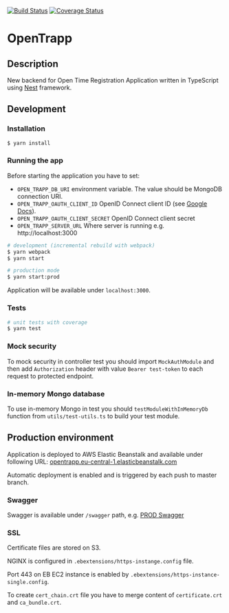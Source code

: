 [![Build Status](https://travis-ci.org/Pragmatists/OpenTrappJs.svg?branch=master)](https://travis-ci.org/Pragmatists/OpenTrappJs)
[![Coverage Status](https://coveralls.io/repos/github/Pragmatists/OpenTrappJs/badge.svg?branch=master)](https://coveralls.io/github/Pragmatists/OpenTrappJs?branch=master)

# OpenTrapp

## Description
New backend for Open Time Registration Application written in TypeScript using [Nest](https://github.com/nestjs/nest) framework.

## Development

### Installation

```bash
$ yarn install
```

### Running the app

Before starting the application you have to set:
 * `OPEN_TRAPP_DB_URI` environment variable. The value should be MongoDB connection URI.
 * `OPEN_TRAPP_OAUTH_CLIENT_ID` OpenID Connect client ID (see [Google Docs](https://developers.google.com/identity/protocols/OpenIDConnect)).
 * `OPEN_TRAPP_OAUTH_CLIENT_SECRET` OpenID Connect client secret
 * `OPEN_TRAPP_SERVER_URL` Where server is running e.g. http://localhost:3000

```bash
# development (incremental rebuild with webpack)
$ yarn webpack
$ yarn start

# production mode
$ yarn start:prod
```
Application will be available under `localhost:3000`.

### Tests

```bash
# unit tests with coverage
$ yarn test
```

### Mock security
To mock security in controller test you should import `MockAuthModule`
and then add `Authorization` header with value `Bearer test-token` to each request to protected endpoint.

### In-memory Mongo database
To use in-memory Mongo in test you should `testModuleWithInMemoryDb` function from `utils/test-utils.ts` to build your test module.

## Production environment

Application is deployed to AWS Elastic Beanstalk and available under following URL:
[opentrapp.eu-central-1.elasticbeanstalk.com](https://opentrapp.eu-central-1.elasticbeanstalk.com)

Automatic deployment is enabled and is triggered by each push to master branch.

### Swagger
Swagger is available under `/swagger` path, e.g. [PROD Swagger](https://opentrapp.eu-central-1.elasticbeanstalk.com/swagger)

### SSL
Certificate files are stored on S3.

NGINX is configured in `.ebextensions/https-instange.config` file.

Port 443 on EB EC2 instance is enabled by `.ebextensions/https-instance-single.config`.

To create `cert_chain.crt` file you have to merge content of `certificate.crt` and `ca_bundle.crt`.
